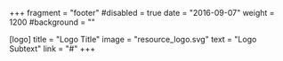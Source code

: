 +++
fragment = "footer"
#disabled = true
date = "2016-09-07"
weight = 1200
#background = ""

[logo]
  title = "Logo Title"
  image = "resource_logo.svg"
  text = "Logo Subtext"
  link = "#"
+++
